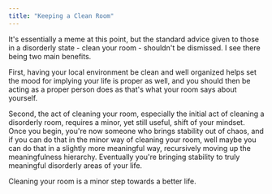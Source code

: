 ```yaml
---
title: "Keeping a Clean Room"
---
```


It's essentially a meme at this point, but the standard advice given to those in
a disorderly state - clean your room - shouldn't be dismissed. I see there being
two main benefits.

First, having your local environment be clean and well organized helps set the
mood for implying your life is proper as well, and you should then be acting as
a proper person does as that's what your room says about yourself.

Second, the act of cleaning your room, especially the initial act of cleaning a
disorderly room, requires a minor, yet still useful, shift of your mindset. Once
you begin, you're now someone who brings stability out of chaos, and if you can
do that in the minor way of cleaning your room, well maybe you can do that in a
slightly more meaningful way, recursively moving up the meaningfulness
hierarchy. Eventually you're bringing stability to truly meaningful disorderly
areas of your life.

Cleaning your room is a minor step towards a better life.
